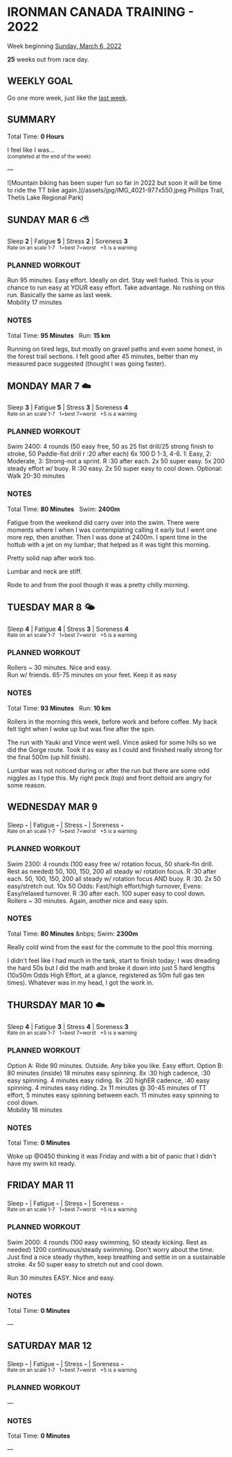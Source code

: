 # IRONMAN CANADA TRAINING - 2022
Week beginning [Sunday, March 6, 2022](javascript:flick('sun');)

**25** weeks out from race day.

## WEEKLY GOAL
Go one more week, just like the [last week](ironman2022-26weeksout).

## SUMMARY
Total Time: **0 Hours**

I feel like I was...
<br /><sup>(completed at the end of the week)</sup>

&mdash;

![Mountain biking has been super fun so far in 2022 but soon it will be time to ride the TT bike again.](/assets/jpg/IMG_4021-977x550.jpeg Phillips Trail, Thetis Lake Regional Park)

## SUNDAY MAR 6 ⛅️
Sleep **2** | Fatigue **5** | Stress **2** | Soreness **3**
<sup><br />Rate on an scale 1-7 &nbsp; 1=best 7=worst &nbsp; +5 is a warning</sup>

### PLANNED WORKOUT
Run 95 minutes. Easy effort. Ideally on dirt. Stay well fueled. This is your chance to run easy at YOUR easy effort. Take advantage. No rushing on this run.  Basically the same as last week.   
Mobility 17 minutes

### NOTES
Total Time: **95 Minutes** &nbsp; Run: **15 km**

Running on tired legs, but mostly on gravel paths and even some honest, in the forest trail sections.  I felt good after 45 minutes, better than my measured pace suggested (thought I was going faster).  

<!---->
## MONDAY MAR 7 ☁️
Sleep **3** | Fatigue **5** | Stress **3** | Soreness **4**
<sup><br />Rate on an scale 1-7 &nbsp; 1=best 7=worst &nbsp; +5 is a warning</sup>

### PLANNED WORKOUT
Swim 2400: 
4 rounds (50 easy free, 50 as 25 fist drill/25 strong finish to stroke, 50 Paddle-fist drill r :20 after each)
6x 100 D 1-3, 4-6. 1: Easy, 2: Moderate, 3: Strong-not a sprint. R :30 after each. 
2x 50 super easy.
5x 200 steady effort w/ buoy. R :30 easy. 
2x 50 super easy to cool down. 
Optional: Walk 20-30 minutes

### NOTES
Total Time: **80 Minutes** &nbsp; Swim: **2400m**

Fatigue from the weekend did carry over into the swim.  There were moments where I when I was contemplating calling it early but I went one more rep, then another.  Then I was done at 2400m.  I spent time in the hottub with a jet on my lumbar; that helped as it was tight this morning.

Pretty solid nap after work too.

Lumbar and neck are stiff.

Rode to and from the pool though it was a pretty chilly morning.

<!---->
## TUESDAY MAR 8 🌤
Sleep **4** | Fatigue **4** | Stress **3** | Soreness **4**
<sup><br />Rate on an scale 1-7 &nbsp; 1=best 7=worst &nbsp; +5 is a warning</sup>

### PLANNED WORKOUT
Rollers ~ 30 minutes. Nice and easy.  
Run w/ friends. 
65-75 minutes on your feet. 
Keep it as easy

### NOTES
Total Time: **93 Minutes** &nbsp; Run: **10 km**

Rollers in the morning this week, before work and before coffee.  My back felt tight when I woke up but was fine after the spin.

The run with Yauki and Vince went well.  Vince asked for some hills so we did the Gorge route.  Took it as easy as I could and finished really strong for the final 500m (up hill finish).

Lumbar was not noticed during or after the run but there are some odd niggles as I type this.  My right peck (top) and front deltoid are angry for some reason.  

<!---->
## WEDNESDAY MAR 9
Sleep **-** | Fatigue **-** | Stress **-** | Soreness **-**
<sup><br />Rate on an scale 1-7 &nbsp; 1=best 7=worst &nbsp; +5 is a warning</sup>

### PLANNED WORKOUT
Swim 2300: 
4 rounds (100 easy free w/ rotation focus, 50 shark-fin drill. Rest as needed) 
50, 100, 150, 200 all steady w/ rotation focus. R :30 after each. 
50, 100, 150, 200 all steady w/ rotation focus AND buoy. R :30. 
2x 50 easy/stretch out. 
10x 50 Odds: Fast/high effort/high turnover, Evens: Easy/relaxed turnover. R :30 after each. 
100 super easy to cool down.   
Rollers ~ 30 minutes. Again, another nice and easy spin.

### NOTES
Total Time: **80 Minutes** &nbps; Swim: **2300m**

Really cold wind from the east for the commute to the pool this morning.

I didn't feel like I had much in the tank, start to finish today; I was dreading the hard 50s but I did the math and broke it down into just 5 hard lengths (10x50m Odds High Effort, at a glance, registered as 50m full gas ten times).  Whatever was in my head, I got the work in.

<!---->
## THURSDAY MAR 10 ☁️
Sleep **4** | Fatigue **3** | Stress **4** | Soreness **3**
<sup><br />Rate on an scale 1-7 &nbsp; 1=best 7=worst &nbsp; +5 is a warning</sup>

### PLANNED WORKOUT
Option A: Ride 90 minutes. Outside. Any bike you like. Easy effort. 
Option B: 80 minutes (inside) 
18 minutes easy spinning. 
8x :30 high cadence, :30 easy spinning. 4 minutes easy riding. 
8x :20 highER cadence, :40 easy spinning. 4 minutes easy riding. 
2x 11 minutes @ 30-45 minutes of TT effort, 5 minutes easy spinning between each. 
11 minutes easy spinning to cool down.   
Mobility 18 minutes

### NOTES
Total Time: **0 Minutes**

Woke up @0450 thinking it was Friday and with a bit of panic that I didn't have my swim kit ready. 

<!---->
## FRIDAY MAR 11
Sleep **-** | Fatigue **-** | Stress **-** | Soreness **-**
<sup><br />Rate on an scale 1-7 &nbsp; 1=best 7=worst &nbsp; +5 is a warning</sup>

### PLANNED WORKOUT
Swim 2000: 
4 rounds (100 easy swimming, 50 steady kicking. Rest as needed) 
1200 continuous/steady swimming. Don't worry about the time. Just find a nice steady rhythm, keep breathing and settle in on a sustainable stroke. 
4x 50 super easy to stretch out and cool down. 

Run 30 minutes EASY. Nice and easy.


### NOTES
Total Time: **0 Minutes**

&mdash;  

<!---->
## SATURDAY MAR 12
Sleep **-** | Fatigue **-** | Stress **-** | Soreness **-**
<sup><br />Rate on an scale 1-7 &nbsp; 1=best 7=worst &nbsp; +5 is a warning</sup>

### PLANNED WORKOUT
&mdash;  

### NOTES
Total Time: **0 Minutes**

&mdash;  
